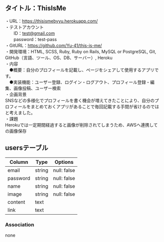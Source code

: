 ## タイトル：ThisIsMe
・URL：https://thisismebyyu.herokuapp.com/  
・テストアカウント  
　　ID：test@gmail.com  
　　password：test-pass  
・GitURL：https://github.com/Yu-41/this-is-me/  
・開発環境：HTML, SCSS, Ruby, Ruby on Rails, MySQL or PostgreSQL, Git, GitHub（言語、ツール、OS、DB、サーバー）, Heroku  
・内容  
　●概要：自分のプロフィールを記載し、ページをシェアして使用するアプリです。  
　●実装機能：ユーザー登録、ログイン・ログアウト、プロフィール登録・編集、画像投稿、ユーザー検索  
・企画背景  
SNSなどの多様化でプロフィールを書く機会が増えてきたことにより、自分のプロフィールをまとめておくアプリがあることで毎回記載する手間が省けるのではと考えました。  
・課題  
Herokuでは一定期間経過すると画像が削除されてしまうため、AWSへ連携しての画像保存
## usersテーブル
|Column|Type|Options|
|------|----|-------|
|email|string|null: false|
|password|string|null: false|
|name|string|null: false|
|image|string|null: false|
|content|text||
|link|text||
### Association
none
